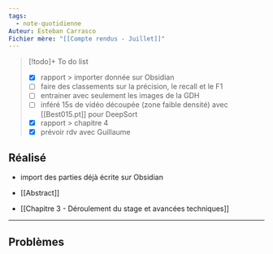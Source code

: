 ```yaml
---
tags:
  - note-quotidienne
Auteur: Esteban Carrasco
Fichier mère: "[[Compte rendus - Juillet]]"
---
```


> [!todo]+ To do list
> - [x] rapport > importer donnée sur Obsidian
> - [ ] faire des classements sur la précision, le recall et le F1
> - [ ] entrainer avec seulement les images de la GDH
> - [ ] inféré 15s de vidéo découpée (zone faible densité) avec [[Best015.pt]] pour DeepSort
> - [x] rapport > chapitre 4
> - [x] prévoir rdv avec Guillaume


## Réalisé
- import des parties déjà écrite sur Obsidian
- [[Abstract]]

- [[Chapitre 3 - Déroulement du stage et avancées techniques]]
---
## Problèmes

